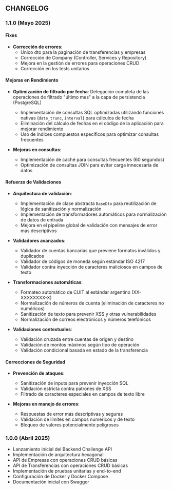 ## CHANGELOG

### 1.1.0 (Mayo 2025)

#### Fixes
- **Corrección de errores**:
  - Unico dto para la paginación de transferencias y empresas
  - Corrección de Company (Controller, Services y Repository)
  - Mejora en la gestión de errores para operaciones CRUD
  - Corrección en los tests unitarios

#### Mejoras en Rendimiento

- **Optimización de filtrado por fecha**: Delegación completa de las operaciones de filtrado "último mes" a la capa de persistencia (PostgreSQL)
  - Implementación de consultas SQL optimizadas utilizando funciones nativas (`date_trunc`, `interval`) para cálculos de fecha
  - Eliminación del cálculo de fechas en el código de la aplicación para mejorar rendimiento
  - Uso de índices compuestos específicos para optimizar consultas frecuentes

- **Mejoras en consultas**:
  - Implementación de caché para consultas frecuentes (60 segundos)
  - Optimización de consultas JOIN para evitar carga innecesaria de datos

#### Refuerzo de Validaciones

- **Arquitectura de validación**:
  - Implementación de clase abstracta `BaseDto` para reutilización de lógica de sanitización y normalización
  - Implementación de transformadores automáticos para normalización de datos de entrada
  - Mejora en el pipeline global de validación con mensajes de error más descriptivos

- **Validadores avanzados**:
  - Validador de cuentas bancarias que previene formatos inválidos y duplicados
  - Validador de códigos de moneda según estándar ISO 4217
  - Validador contra inyección de caracteres maliciosos en campos de texto

- **Transformaciones automáticas**:
  - Formateo automático de CUIT al estándar argentino (XX-XXXXXXXX-X)
  - Normalización de números de cuenta (eliminación de caracteres no numéricos)
  - Sanitización de texto para prevenir XSS y otras vulnerabilidades
  - Normalización de correos electrónicos y números telefónicos

- **Validaciones contextuales**:
  - Validación cruzada entre cuentas de origen y destino
  - Validación de montos máximos según tipo de operación
  - Validación condicional basada en estado de la transferencia

#### Correcciones de Seguridad

- **Prevención de ataques**:
  - Sanitización de inputs para prevenir inyección SQL
  - Validación estricta contra patrones de XSS
  - Filtrado de caracteres especiales en campos de texto libre

- **Mejoras en manejo de errores**:
  - Respuestas de error más descriptivas y seguras
  - Validación de límites en campos numéricos y de texto
  - Bloqueo de valores potencialmente peligrosos

### 1.0.0 (Abril 2025)

- Lanzamiento inicial del Backend Challenge API
- Implementación de arquitectura hexagonal
- API de Empresas con operaciones CRUD básicas
- API de Transferencias con operaciones CRUD básicas
- Implementación de pruebas unitarias y end-to-end
- Configuración de Docker y Docker Compose
- Documentación inicial con Swagger